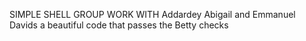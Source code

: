 SIMPLE SHELL GROUP WORK WITH Addardey Abigail and Emmanuel Davids
a beautiful code that passes the Betty checks
